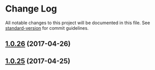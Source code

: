 # Change Log

All notable changes to this project will be documented in this file. See [standard-version](https://github.com/conventional-changelog/standard-version) for commit guidelines.

<a name="1.0.26"></a>
## [1.0.26](https://github.com/CrazySquirrel/CSDebug/compare/v1.0.25...v1.0.26) (2017-04-26)



<a name="1.0.25"></a>
## [1.0.25](https://github.com/CrazySquirrel/CSDebug/compare/v1.0.24...v1.0.25) (2017-04-25)
